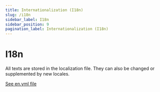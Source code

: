```yaml
---
title: Internationalization (I18n)
slug: /i18n
sidebar_label: I18n
sidebar_position: 9
pagination_label: Internationalization (I18n)
---
```


# I18n

All texts are stored in the localization file. They can also be changed or supplemented by new locales.

[See en.yml file](https://github.com/afuno/servactory/tree/main/config/locales/en.yml)
